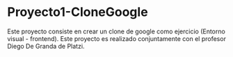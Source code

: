 # Proyecto1-CloneGoogle
Este proyecto consiste en crear un clone de google como ejercicio (Entorno visual - frontend). Este proyecto es realizado conjuntamente con el profesor Diego De Granda de Platzi.
